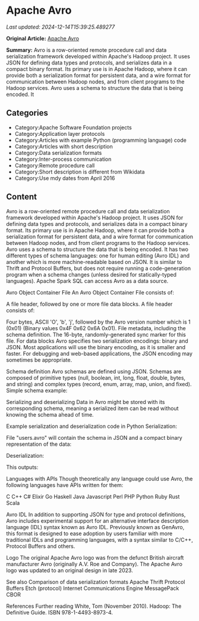 # Apache Avro

_Last updated: 2024-12-14T15:39:25.489277_

**Original Article:** [Apache Avro](https://en.wikipedia.org/wiki/Apache_Avro)

**Summary:** Avro is a row-oriented remote procedure call and data serialization framework developed within Apache's Hadoop project. It uses JSON for defining data types and protocols, and serializes data in a compact binary format. Its primary use is in Apache Hadoop, where it can provide both a serialization format for persistent data, and a wire format for communication between Hadoop nodes, and from client programs to the Hadoop services.
Avro uses a schema to structure the data that is being encoded. It

## Categories
- Category:Apache Software Foundation projects
- Category:Application layer protocols
- Category:Articles with example Python (programming language) code
- Category:Articles with short description
- Category:Data serialization formats
- Category:Inter-process communication
- Category:Remote procedure call
- Category:Short description is different from Wikidata
- Category:Use mdy dates from April 2016

## Content

Avro is a row-oriented remote procedure call and data serialization framework developed within Apache's Hadoop project. It uses JSON for defining data types and protocols, and serializes data in a compact binary format. Its primary use is in Apache Hadoop, where it can provide both a serialization format for persistent data, and a wire format for communication between Hadoop nodes, and from client programs to the Hadoop services.
Avro uses a schema to structure the data that is being encoded. It has two different types of schema languages: one for human editing (Avro IDL) and another which is more machine-readable based on JSON.
It is similar to Thrift and Protocol Buffers, but does not require running a code-generation program when a schema changes (unless desired for statically-typed languages).
Apache Spark SQL can access Avro as a data source.

Avro Object Container File
An Avro Object Container File consists of: 

A file header, followed by
one or more file data blocks.
A file header consists of:

Four bytes, ASCII 'O', 'b', 'j', followed by the Avro version number which is 1 (0x01) (Binary values 0x4F 0x62 0x6A 0x01).
File metadata, including the schema definition.
The 16-byte, randomly-generated sync marker for this file.
For data blocks Avro specifies two serialization encodings: binary and JSON. Most applications will use the binary encoding, as it is smaller and faster.  For debugging and web-based applications, the JSON encoding may sometimes be appropriate.

Schema definition
Avro schemas are defined using JSON.  Schemas are composed of primitive types (null, boolean, int, long, float, double, bytes, and string) and complex types (record, enum, array, map, union, and fixed).
Simple schema example:

Serializing and deserializing
Data in Avro might be stored with its corresponding schema, meaning a serialized item can be read without knowing the schema ahead of time.

Example serialization and deserialization code in Python
Serialization:

File "users.avro" will contain the schema in JSON and a compact binary representation of the data:

Deserialization:

This outputs:

Languages with APIs
Though theoretically any language could use Avro, the following languages have APIs written for them:

C
C++
C#
Elixir
Go
Haskell
Java
Javascript
Perl
PHP
Python
Ruby
Rust
Scala

Avro IDL
In addition to supporting JSON for type and protocol definitions, Avro includes experimental support for an alternative interface description language (IDL) syntax known as Avro IDL.  Previously known as GenAvro, this format is designed to ease adoption by users familiar with more traditional IDLs and programming languages, with a syntax similar to C/C++, Protocol Buffers and others.

Logo
The original Apache Avro logo was from the defunct British aircraft manufacturer Avro (originally A.V. Roe and Company).
The Apache Avro logo was updated to an original design in late 2023.

See also
Comparison of data serialization formats
Apache Thrift
Protocol Buffers
Etch (protocol)
Internet Communications Engine
MessagePack
CBOR

References
Further reading
White, Tom (November 2010). Hadoop: The Definitive Guide. ISBN 978-1-4493-8973-4.